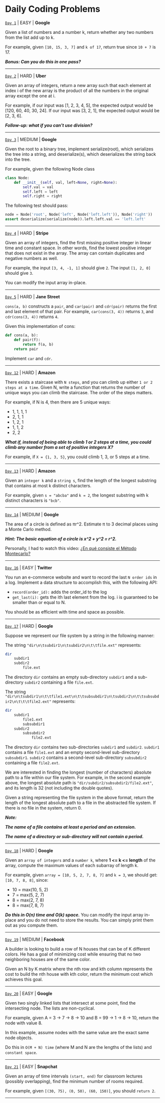 # Daily Coding Problems

[`Day 1`](./problems/Day1.py) | EASY | **Google**

Given a list of numbers and a number k, return whether any two numbers from the list add up to k.

For example, given ``[10, 15, 3, 7]`` and ``k of 17``, return true since ``10 + 7`` is 17.

***Bonus: Can you do this in one pass?***

***

[`Day 2`](./problems/Day2.py) | HARD | **Uber**

Given an array of integers, return a new array such that each element at index i of the new array is the product of all the numbers in the original array except the one at i.

For example, if our input was [1, 2, 3, 4, 5], the expected output would be [120, 60, 40, 30, 24]. If our input was [3, 2, 1], the expected output would be [2, 3, 6].

***Follow-up: what if you can't use division?***

***

[`Day 3`](./problems/Day3.py) | MEDIUM | **Google**

Given the root to a binary tree, implement serialize(root), which serializes the tree into a string, and deserialize(s), which deserializes the string back into the tree.

For example, given the following Node class

```python
class Node:
    def __init__(self, val, left=None, right=None):
        self.val = val
        self.left = left
        self.right = right
```

The following test should pass:

```python
node = Node('root', Node('left', Node('left.left')), Node('right'))
assert deserialize(serialize(node)).left.left.val == 'left.left'
```

***

[`Day 4`](./problems/Day4.py) | HARD | **Stripe**

Given an array of integers, find the first missing positive integer in linear time and constant space. In other words, find the lowest positive integer that does not exist in the array. The array can contain duplicates and negative numbers as well.

For example, the input ```[3, 4, -1, 1]``` should give ```2```. The input ```[1, 2, 0]``` should give ```3```.

You can modify the input array in-place.

***

[`Day 5`](./problems/Day5.py) | HARD | **Jane Street**

```cons(a, b)``` constructs a ```pair```, and ```car(pair)``` and ```cdr(pair)``` returns the first and last element of that pair. For example, ```car(cons(3, 4))``` returns ```3```, and ```cdr(cons(3, 4))``` returns ```4```.

Given this implementation of cons:

```python
def cons(a, b):
    def pair(f):
        return f(a, b)
    return pair
```

Implement ```car``` and ```cdr```.

***

[`Day 12`](./problems/Day12.py) | HARD | **Amazon**

There exists a staircase with ``N steps``, and you can climb up either ``1 or 2 steps at a time``. Given N, write a function that returns the number of unique ways you can climb the staircase. The order of the steps matters.

For example, if N is 4, then there are 5 unique ways:

* 1, 1, 1, 1
* 2, 1, 1
* 1, 2, 1
* 1, 1, 2
* 2, 2

***What if, instead of being able to climb 1 or 2 steps at a time, you could climb any number from a set of positive integers X?***

For example, if ``X = {1, 3, 5}``, you could climb 1, 3, or 5 steps at a time.

***

[`Day 13`](./problems/Day13.py) | HARD | **Amazon**

Given an ``integer k`` and a ``string s``, find the length of the longest substring that contains at most k distinct characters.

For example, given ``s = "abcba"`` and ``k = 2``, the longest substring with k distinct characters is ``"bcb"``.

***

[`Day 14`](./problems/Day14.py) | MEDIUM | **Google**

The area of a circle is defined as πr^2. Estimate π to 3 decimal places using a Monte Carlo method.

***Hint: The basic equation of a circle is x^2 + y^2 = r^2.***

Personally, I had to watch this video:
[¿En qué consiste el Método Montecarlo?](https://www.youtube.com/watch?v=WJjDr67frtM)

***

[`Day 16`](./problems/Day16.py) | EASY | **Twitter**

You run an e-commerce website and want to record the last ```N order ids``` in a log. Implement a data structure to accomplish this, with the following API:

* ```record(order_id):``` adds the order_id to the log
* ```get_last(i):``` gets the ith last element from the log. i is guaranteed to be smaller than or equal to N.

You should be as efficient with time and space as possible.

***

[`Day 17`](./problems/Day17.py) | HARD | **Google**

Suppose we represent our file system by a string in the following manner:

The string ``"dir\n\tsubdir1\n\tsubdir2\n\t\tfile.ext"`` represents:

``` bash
dir
    subdir1
    subdir2
        file.ext
```

The directory ``dir`` contains an empty sub-directory ``subdir1`` and a sub-directory ``subdir2`` containing a file ``file.ext``.

The string ``"dir\n\tsubdir1\n\t\tfile1.ext\n\t\tsubsubdir1\n\tsubdir2\n\t\tsubsubdir2\n\t\t\tfile2.ext"`` represents:

``` bash
dir
    subdir1
        file1.ext
        subsubdir1
    subdir2
        subsubdir2
            file2.ext
```

The directory ``dir`` contains two sub-directories ``subdir1`` and ``subdir2``. ``subdir1`` contains a file ``file1.ext`` and an empty second-level sub-directory ``subsubdir1``. ``subdir2`` contains a second-level sub-directory ``subsubdir2`` containing a file ``file2.ext``.

We are interested in finding the longest (number of characters) absolute path to a file within our file system. For example, in the second example above, the longest absolute path is ``"dir/subdir2/subsubdir2/file2.ext"``, and its length is 32 (not including the double quotes).

Given a string representing the file system in the above format, return the length of the longest absolute path to a file in the abstracted file system. If there is no file in the system, return 0.

***Note:***

***The name of a file contains at least a period and an extension.***

***The name of a directory or sub-directory will not contain a period.***

***

[`Day 18`](./problems/Day18.py) | HARD | **Google**

Given an ``array of integers`` and a ``number k``, where **1 <= k <= length** of the array, compute the maximum values of each subarray of length k.

For example, given ``array = [10, 5, 2, 7, 8, 7]`` and ``k = 3``, we should get: ``[10, 7, 8, 8]``, since:

* 10 = max(10, 5, 2)
* 7 = max(5, 2, 7)
* 8 = max(2, 7, 8)
* 8 = max(7, 8, 7)

***Do this in O(n) time and O(k) space.*** You can modify the input array in-place and you do not need to store the results. You can simply print them out as you compute them.

***

[`Day 19`](./problems/Day19.py) | MEDIUM | **Facebook**

A builder is looking to build a row of N houses that can be of K different colors. He has a goal of minimizing cost while ensuring that no two neighboring houses are of the same color.

Given an N by K matrix where the nth row and kth column represents the cost to build the nth house with kth color, return the minimum cost which achieves this goal.

***

[`Day 20`](./problems/Day20.py) | EASY | **Google**

Given two singly linked lists that intersect at some point, find the intersecting node. The lists are non-cyclical.

For example, given A = 3 -> 7 -> 8 -> 10 and B = 99 -> 1 -> 8 -> 10, return the node with value 8.

In this example, assume nodes with the same value are the exact same node objects.

Do this in ``O(M + N) time`` (where M and N are the lengths of the lists) and ``constant space``.

***

[`Day 21`](./problems/Day21.py) | EASY | **Snapchat**

Given an array of time intervals ``(start, end)`` for classroom lectures (possibly overlapping), find the minimum number of rooms required.

For example, given ``[(30, 75), (0, 50), (60, 150)]``, you should ``return 2``.

***

